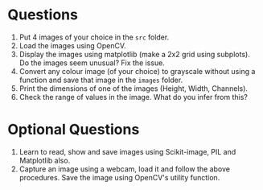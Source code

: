 

# Questions

1. Put 4 images of your choice in the `src` folder.
2. Load the images using OpenCV.  
3. Display the images using matplotlib (make a 2x2 grid using subplots). Do the images seem unusual? Fix the issue.
4. Convert any colour image (of your choice) to grayscale without using a function and save that image in the `images` folder.
5. Print the dimensions of one of the images (Height, Width, Channels).
6. Check the range of values in the image. What do you infer from this?

# Optional Questions
1. Learn to read, show and save images using Scikit-image, PIL and Matplotlib also.
2. Capture an image using a webcam, load it and follow the above procedures. Save the image using OpenCV's utility function.
